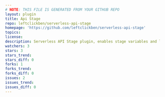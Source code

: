 ```yaml
---
# NOTE: THIS FILE IS GENERATED FROM YOUR GITHUB REPO
layout: plugin
title: Api Stage
repo: leftclickben/serverless-api-stage
homepage: 'https://github.com/leftclickben/serverless-api-stage'
topics: 
license: 
description: Serverless API Stage plugin, enables stage variables and logging for AWS API Gateway.
watchers: 3
stars: 3
stars_trend: 
stars_diff: 0
forks: 1
forks_trend: 
forks_diff: 0
issues: 2
issues_trend: 
issues_diff: 0
---
```

